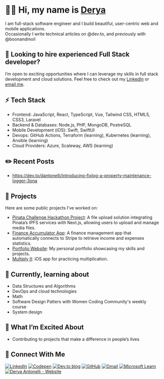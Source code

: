 # 👋🏼 Hi, my name is [Derya](https://www.howtopronounce.com/derya)

I am full-stack software engineer and I build beautiful, user-centric web and mobile applications.  
Occasionally I write technical articles on @dev.to, and previously with @boonandmoil

## 👀 Looking to hire experienced Full Stack developer?
I’m open to exciting opportunities where I can leverage my skills in full stack development and cloud solutions. Feel free to check out my [LinkedIn](https://www.linkedin.com/in/derya-a-antonelli) or [email me](mailto:derya.antonelli@gmail.com).

## ⚡️ Tech Stack
- Frontend: JavaScript, React, TypeScript, Vue, Tailwind CSS, HTML5, CSS3, Laravel
- Backend & Databases: Node.js, PHP, MongoDB, PostreSQL
- Mobile Development (iOS): Swift, SwiftUI
- Devops: GitHub Actions, Terraform (learning), Kubernetes (learning), Ansible (learning)
- Cloud Providers: Azure, Scaleway, AWS (learning)

## ✏️ Recent Posts
- https://dev.to/dantonelli/introducing-fixlog-a-property-maintenance-logger-3ona

## 🌟 Projects

Here are some public projects I’ve worked on:
- [Pinata Challenge Hackathon Project](https://github.com/D-Antonelli/fixlog-web): A file upload solution integrating Pinata’s IPFS services with Next.js, allowing users to upload and manage media files.
- [Finance Accumulator App](https://github.com/Codespice1/finance_accumulator_web): A finance management app that automatically connects to Stripe to retrieve income and expenses statistics. 
- [Portfolio Website](https://deryasdesktop.com/): My personal portfolio showcasing my skills and projects.
- [Multiply It](https://apps.apple.com/gb/app/multiply-it/id6444566784): iOS app for practicing multiplication.
  

## 📖 Currently, learning about
- Data Structures and Algorithms
- DevOps and cloud technologies
- Math
- Software Design Patters with Women Coding Community's weekly course
- System design


## 🚀 What I’m Excited About
- Contributing to projects that make a difference in people’s lives

## 🔗 Connect With Me
[![LinkedIn](https://img.shields.io/badge/LinkedIn-%230077B5.svg?logo=linkedin&logoColor=white)](https://linkedin.com/in/https://www.linkedin.com/in/derya-a-antonelli/) [![Codepen](https://img.shields.io/badge/Codepen-000000?style=for-the-badge&logo=codepen&logoColor=white)](https://codepen.io/https://codepen.io/d-antonelli) [![Dev.to blog](https://img.shields.io/badge/dev.to-0A0A0A?style=for-the-badge&logo=dev.to&logoColor=white)](https://dev.to/dantonelli) [![GitHub](https://img.shields.io/badge/github-%23121011.svg?style=for-the-badge&logo=github&logoColor=white)](https://github.com/D-Antonelli) [![Gmail](https://img.shields.io/badge/Gmail-D14836?style=for-the-badge&logo=gmail&logoColor=white)](mailto:derya.antonelli@gmail.com) [![Microsoft Learn](https://img.shields.io/badge/Microsoft_Learn-258ffa?style=for-the-badge&logo=microsoft&logoColor=white)](https://learn.microsoft.com/en-us/users/derya-1603/achievements) [![Derya Antonelli - Website](https://img.shields.io/badge/Derya_Antonelli-FFFFFF)](https://deryasdesktop.com/)


